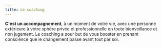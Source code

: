 ```yaml
---
title: Le coaching
---
```


**C'est un accompagnement**, à un moment de votre vie, avec une personne extérieure à votre sphère privée et professionnelle en toute bienveillance et non jugement. Le coaching a pour but de vous booster en prenant conscience que le changement passe avant tout par soi.